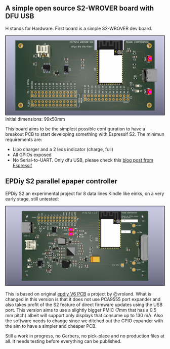 ## A simple open source S2-WROVER board with DFU USB

H stands for Hardware. First board is a simple S2-WROVER dev board.

![PCB preview](components/imgs/S2-Wrover-dev-pcb.jpg)
Initial dimensions:
99x50mm


This board aims to be the simplest possible configuration to have a breakout PCB to start developing something with Espressif S2.
The minimun requirements are:

- Lipo charger and a 2 leds indicator (charge, full)
- All GPIOs exposed
- No Serial-to-UART. Only dfu USB, please check this [blog post from Espressif](https://blog.espressif.com/dfu-using-the-native-usb-on-esp32-s2-for-flashing-the-firmware-b2c4af3335f1)


## EPDiy S2 parallel epaper controller

EPDiy S2 an experimental project for 8 data lines Kindle like einks, on a very early stage, still untested:

![EPDiy preview](components/imgs/S2.epdiy_v1-pcb.jpg)

This is based on original [epdiy V6 PCB](https://github.com/vroland/epdiy/tree/master/hardware/epaper-breakout) a project by @vroland. What is changed in this version is that it does not use PCA9555 port expander and also takes profit of the S2 feature of direct firmware updates using the USB port. 
This version aims to use a slightly bigger PMIC (7mm that has a 0.5 mm pitch) albeit will support only displays that consume up to 130 mA. Also the software needs to change since we ditched out the GPIO expander with the aim to have a simpler and cheaper PCB.

Still a work in progress, no Gerbers, no pick-place and no production files at all. It needs testing before everything can be published.
